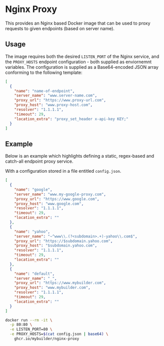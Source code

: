 # Nginx Proxy

This provides an Nginx based Docker image that can be used to proxy requests to given endpoints (based on server name).

## Usage

The image requires both the desired `LISTEN_PORT` of the Nginx service, and the `PROXY_HOSTS` endpoint configuration - both supplied as enviornemnt variables.
The configuration is supplied as a Base64-encoded JSON array conforming to the following template:

```json
[
  {
    "name": "name-of-endpoint",
    "server_name": "www.server-name.com",
    "proxy_url": "https://www.proxy-url.com",
    "proxy_host": "www.proxy-host.com",
    "resolver": "1.1.1.1",
    "timeout": 29,
    "location_extra": "proxy_set_header x-api-key KEY;"
  }
]
```

## Example

Below is an example which highlights defining a static, regex-based and catch-all endpoint proxy service.

With a configuration stored in a file entitled `config.json`.

```json
[
  {
    "name": "google",
    "server_name": "www.my-google-proxy.com",
    "proxy_url": "https://www.google.com",
    "proxy_host": "www.google.com",
    "resolver": "1.1.1.1",
    "timeout": 29,
    "location_extra": ""
  },
  {
    "name": "yahoo",
    "server_name": "~^www\\.(?<subdomain>.+)-yahoo\\.com$",
    "proxy_url": "https://$subdomain.yahoo.com",
    "proxy_host": "$subdomain.yahoo.com",
    "resolver": "1.1.1.1",
    "timeout": 29,
    "location_extra": ""
  },
  {
    "name": "default",
    "server_name": "_",
    "proxy_url": "https://www.mybuilder.com",
    "proxy_host": "www.mybuilder.com",
    "resolver": "1.1.1.1",
    "timeout": 29,
    "location_extra": ""
  }
]
```

```sh
docker run --rm -it \
  -p 80:80 \
  -e LISTEN_PORT=80 \
  -e PROXY_HOSTS=$(cat config.json | base64) \
    ghcr.io/mybuilder/nginx-proxy
```
